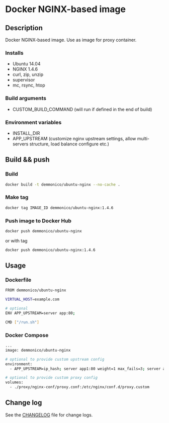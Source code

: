# Docker NGINX-based image

## Description

Docker NGINX-based image. Use as image for proxy container.


### Installs

- Ubuntu 14.04
- NGINX 1.4.6
- curl, zip, unzip
- supervisor
- mc, rsync, htop


### Build arguments

- CUSTOM_BUILD_COMMAND (will run if defined in the end of build)


### Environment variables

- INSTALL_DIR
- APP_UPSTREAM (customize nginx upstream settings, allow multi-servers structure, load balance configure etc.)


## Build && push

### Build

```sh
docker build -t demmonico/ubuntu-nginx --no-cache .
```

### Make tag

```sh
docker tag IMAGE_ID demmonico/ubuntu-nginx:1.4.6
```

### Push image to Docker Hub

```sh
docker push demmonico/ubuntu-nginx
```
or with tag
```sh
docker push demmonico/ubuntu-nginx:1.4.6
```


## Usage

### Dockerfile

```sh
FROM demmonico/ubuntu-nginx

VIRTUAL_HOST=example.com

# optional
ENV APP_UPSTREAM=server app:80;

CMD ["/run.sh"]
```

### Docker Compose

```sh
...
image: demmonico/ubuntu-nginx

# optional to provide custom upstream config
environment:
  - APP_UPSTREAM=ip_hash; server app1:80 weight=1 max_fails=3; server app2:80;

# optional to provide custom proxy config
volumes:
  - ./proxy/nginx-conf/proxy.conf:/etc/nginx/conf.d/proxy.custom
```


## Change log

See the [CHANGELOG](CHANGELOG.md) file for change logs.

